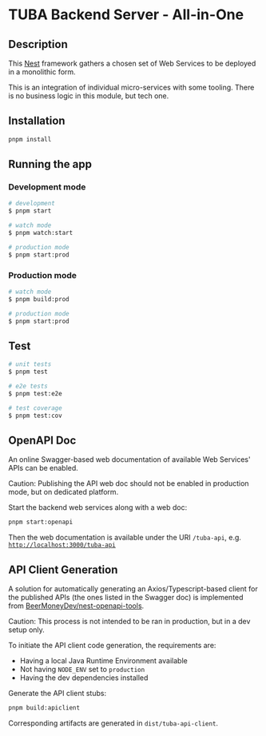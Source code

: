 # TUBA Backend Server - All-in-One

## Description

This [Nest](https://github.com/nestjs/nest) framework gathers a chosen set of Web Services to be deployed in a monolithic form.

This is an integration of individual micro-services with some tooling. There is no business logic in this module, but tech one.

## Installation

```bash
pnpm install
```

## Running the app

### Development mode

```bash
# development
$ pnpm start

# watch mode
$ pnpm watch:start

# production mode
$ pnpm start:prod
```

### Production mode

```bash
# watch mode
$ pnpm build:prod

# production mode
$ pnpm start:prod
```

## Test

```bash
# unit tests
$ pnpm test

# e2e tests
$ pnpm test:e2e

# test coverage
$ pnpm test:cov
```

## OpenAPI Doc

An online Swagger-based web documentation of available Web Services' APIs can be enabled.

Caution: Publishing the API web doc should not be enabled in production mode, but on dedicated platform.

Start the backend web services along with a web doc:

```sh
pnpm start:openapi
```

Then the web documentation is available under the URI `/tuba-api`, e.g. [`http://localhost:3000/tuba-api`](http://localhost:3000/tuba-api)

## API Client Generation

A solution for automatically generating an Axios/Typescript-based client for the published APIs (the ones listed in the Swagger doc) is implemented from [BeerMoneyDev/nest-openapi-tools](https://github.com/BeerMoneyDev/nest-openapi-tools).

Caution: This process is not intended to be ran in production, but in a dev setup only.

To initiate the API client code generation, the requirements are:

- Having a local Java Runtime Environment available
- Not having `NODE_ENV` set to `production`
- Having the dev dependencies installed

Generate the API client stubs:

```sh
pnpm build:apiclient
```

Corresponding artifacts are generated in `dist/tuba-api-client`.
